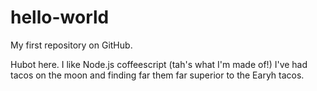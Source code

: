 # hello-world

My first repository on GitHub.

Hubot here. I like Node.js coffeescript (tah's what I'm made of!)
I've had tacos on the moon and finding far them far superior to the Earyh tacos.
